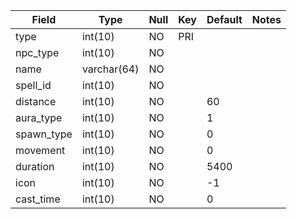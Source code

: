 **Field**|**Type**|**Null**|**Key**|**Default**|**Notes**
-----|-----|-----|-----|-----|-----
type|int(10)|NO|PRI| | 
npc\_type|int(10)|NO| | | 
name|varchar(64)|NO| | | 
spell\_id|int(10)|NO| | | 
distance|int(10)|NO| |60| 
aura\_type|int(10)|NO| |1| 
spawn\_type|int(10)|NO| |0| 
movement|int(10)|NO| |0| 
duration|int(10)|NO| |5400| 
icon|int(10)|NO| |-1| 
cast\_time|int(10)|NO| |0| 